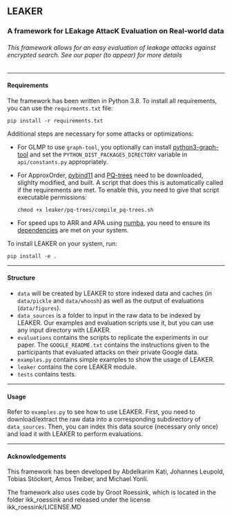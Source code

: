 ## LEAKER
### A framework for LEakage AttacK Evaluation on Real-world data

###### This framework allows for an easy evaluation of leakage attacks against encrypted search. See our paper (to appear) for more details

---

#### Requirements
The framework has been written in Python 3.8. To install all requirements, you can use the `requirments.txt` file:

    pip install -r requirements.txt
    
Additional steps are necessary for some attacks or optimizations:
* For GLMP to use `graph-tool`, you optionally can install [python3-graph-tool](https://git.skewed.de/count0/graph-tool/-/wikis/installation-instructions) 
and set the `PYTHON_DIST_PACKAGES_DIRECTORY` variable in `api/constants.py` appropriately.
* For ApproxOrder, [pybind11](https://github.com/pybind/pybind11) and [PQ-trees](https://github.com/Gregable/pq-trees)
 need to be downloaded, slighlty modified, and built. A script that does this is automatically called if the
 requirements are met. To enable this, you need to give that script executable permissions: 

    `chmod +x leaker/pq-trees/compile_pq-trees.sh`
* For speed ups to ARR and APA using [numba](http://numba.pydata.org/), you need to ensure its
[dependencies](https://numba.pydata.org/numba-doc/latest/user/installing.html#dependency-list) are met on your system.

To install LEAKER on your system, run:

    pip install -e .

---

#### Structure
* `data` will be created by LEAKER to store indexed data and caches (in `data/pickle` and `data/whoosh`) as well as the
output of evaluations (`data/figures`).
* `data_sources` is a folder to input in the raw data to be indexed by LEAKER. Our examples and evaluation scripts use it, but
you can use any input directory with LEAKER.
* `evaluations` contains the scripts to replicate the experiments in our paper. The `GOOGLE_README.txt` contains the
instructions given to the participants that evaluated attacks on their private Google data.
* `examples.py` contains simple examples to show the usage of LEAKER.
* `leaker` contains the core LEAKER module.
* `tests` contains tests.

---

#### Usage
Refer to `examples.py` to see how to use LEAKER.
First, you need to download/extract the raw data into a corresponding subdirectory of `data_sources`. Then, you can index
this data source (necessary only once) and load it with LEAKER to perform evaluations. 

---

#### Acknowledgements

This framework has been developed by Abdelkarim Kati, Johannes Leupold, Tobias Stöckert, Amos Treiber, and Michael Yonli.

The framework also uses code by Groot Roessink, which is located in the folder ikk_roessink and released under the
license ikk_roessink/LICENSE.MD
